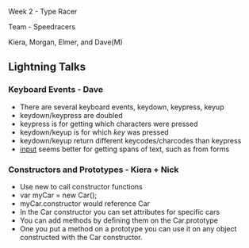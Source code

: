Week 2 - Type Racer

Team - Speedracers

Kiera, Morgan, Elmer, and Dave(M)

## Lightning Talks

### Keyboard Events - Dave
* There are several keyboard events, keydown, keypress, keyup
* keydown/keypress are doubled
* keypress is for getting which characters were pressed
* keydown/keyup is for which *key* was pressed
* keydown/keyup return different keycodes/charcodes than keypress
* [input](https://developer.mozilla.org/en-US/docs/Web/Reference/Events/input)
  seems better for getting spans of text, such as from forms

### Constructors and Prototypes - Kiera + Nick
* Use new to call constructor functions
* var myCar = new Car();
* myCar.constructor would reference Car
* In the Car constructor you can set attributes for specific cars
* You can add methods by defining them on the Car.prototype
* One you put a method on a prototype you can use it on any object constructed
  with the Car constructor.

